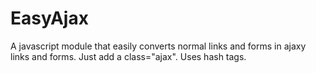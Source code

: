 EasyAjax
========

A javascript module that easily converts normal links and forms in ajaxy links and forms.  Just add a class="ajax".  Uses hash tags.